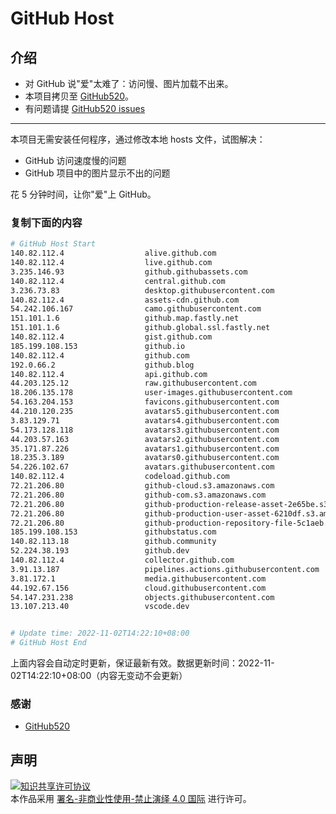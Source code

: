 # GitHub Host
## 介绍
- 对 GitHub 说"爱"太难了：访问慢、图片加载不出来。
- 本项目拷贝至 [GitHub520](https://github.com/521xueweihan/GitHub520)。
- 有问题请提 [GitHub520 issues](https://github.com/521xueweihan/GitHub520/issues/new)

---

本项目无需安装任何程序，通过修改本地 hosts 文件，试图解决：
- GitHub 访问速度慢的问题
- GitHub 项目中的图片显示不出的问题

花 5 分钟时间，让你"爱"上 GitHub。

### 复制下面的内容
```bash
# GitHub Host Start
140.82.112.4                  alive.github.com
140.82.112.4                  live.github.com
3.235.146.93                  github.githubassets.com
140.82.112.4                  central.github.com
3.236.73.83                   desktop.githubusercontent.com
140.82.112.4                  assets-cdn.github.com
54.242.106.167                camo.githubusercontent.com
151.101.1.6                   github.map.fastly.net
151.101.1.6                   github.global.ssl.fastly.net
140.82.112.4                  gist.github.com
185.199.108.153               github.io
140.82.112.4                  github.com
192.0.66.2                    github.blog
140.82.112.4                  api.github.com
44.203.125.12                 raw.githubusercontent.com
18.206.135.178                user-images.githubusercontent.com
54.163.204.153                favicons.githubusercontent.com
44.210.120.235                avatars5.githubusercontent.com
3.83.129.71                   avatars4.githubusercontent.com
54.173.128.118                avatars3.githubusercontent.com
44.203.57.163                 avatars2.githubusercontent.com
35.171.87.226                 avatars1.githubusercontent.com
18.235.3.189                  avatars0.githubusercontent.com
54.226.102.67                 avatars.githubusercontent.com
140.82.112.4                  codeload.github.com
72.21.206.80                  github-cloud.s3.amazonaws.com
72.21.206.80                  github-com.s3.amazonaws.com
72.21.206.80                  github-production-release-asset-2e65be.s3.amazonaws.com
72.21.206.80                  github-production-user-asset-6210df.s3.amazonaws.com
72.21.206.80                  github-production-repository-file-5c1aeb.s3.amazonaws.com
185.199.108.153               githubstatus.com
140.82.113.18                 github.community
52.224.38.193                 github.dev
140.82.112.4                  collector.github.com
3.91.13.187                   pipelines.actions.githubusercontent.com
3.81.172.1                    media.githubusercontent.com
44.192.67.156                 cloud.githubusercontent.com
54.147.231.238                objects.githubusercontent.com
13.107.213.40                 vscode.dev


# Update time: 2022-11-02T14:22:10+08:00
# GitHub Host End

```
上面内容会自动定时更新，保证最新有效。数据更新时间：2022-11-02T14:22:10+08:00（内容无变动不会更新）

### 感谢

- [GitHub520](https://github.com/521xueweihan/GitHub520)

## 声明
<a rel="license" href="https://creativecommons.org/licenses/by-nc-nd/4.0/deed.zh"><img alt="知识共享许可协议" style="border-width: 0" src="https://licensebuttons.net/l/by-nc-nd/4.0/88x31.png"></a><br>本作品采用 <a rel="license" href="https://creativecommons.org/licenses/by-nc-nd/4.0/deed.zh">署名-非商业性使用-禁止演绎 4.0 国际</a> 进行许可。